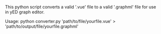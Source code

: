 This python script converts a valid '.vue' file to a valid '.graphml' file for use in yED graph editor.

Usage: python converter.py 'path/to/file/yourfile.vue' > 'path/to/output/file/yourfile.graphml'